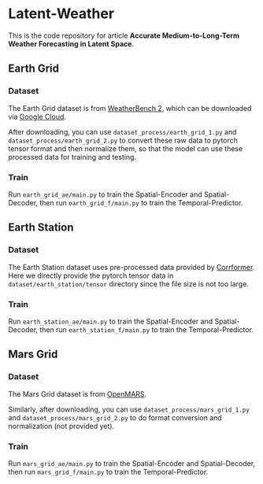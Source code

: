 # Latent-Weather

This is the code repository for article **Accurate Medium-to-Long-Term Weather Forecasting in Latent Space**.

## Earth Grid

### Dataset

The Earth Grid dataset is from [WeatherBench 2](https://weatherbench2.readthedocs.io/en/latest/data-guide.html), which can be downloaded via [Google Cloud](https://console.cloud.google.com/storage/browser/weatherbench2/datasets/era5/1959-2023_01_10-wb13-6h-1440x721_with_derived_variables.zarr).

After downloading, you can use `dataset_process/earth_grid_1.py` and `dataset_process/earth_grid_2.py` to convert these raw data to pytorch tensor format and then normalize them, so that the model can use these processed data for training and testing.

### Train

Run `earth_grid_ae/main.py` to train the Spatial-Encoder and Spatial-Decoder, then run `earth_grid_f/main.py` to train the Temporal-Predictor.

## Earth Station

### Dataset

The Earth Station dataset uses pre-processed data provided by [Corrformer](https://codeocean.com/capsule/0341365/tree/v1). Here we directly provide the pytorch tensor data in `dataset/earth_station/tensor` directory since the file size is not too large.

### Train

Run `earth_station_ae/main.py` to train the Spatial-Encoder and Spatial-Decoder, then run `earth_station_f/main.py` to train the Temporal-Predictor.

## Mars Grid

### Dataset

The Mars Grid dataset is from [OpenMARS](https://ordo.open.ac.uk/articles/dataset/OpenMARS_continuous_MY28-35_standard_database/24573205).

Similarly, after downloading, you can use `dataset_process/mars_grid_1.py` and `dataset_process/mars_grid_2.py` to do format conversion and normalization (not provided yet).

### Train

Run `mars_grid_ae/main.py` to train the Spatial-Encoder and Spatial-Decoder, then run `mars_grid_f/main.py` to train the Temporal-Predictor.

